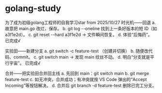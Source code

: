 # golang-study
为了成为初级golang工程师的自我学习star from 2025/10/27
时光机——回退
a. 故意把 main.go 改烂，保存。
b. git log --oneline 找到上一条好版本的短 ID（如 a3f1e2d）。
c. git reset --hard a3f1e2d → 文件瞬间恢复。
d. 体验“后悔药”。
已完成√

实验田——新建分支
a. git switch -c feature-test （创建并切换）
b. 随便改代码、commit。
c. git switch main → 发现 main 纹丝不动。
d. 明白“分支就是平行宇宙”。
已完成√

合并——把实验田合并回主线
a. 先回到 main：git switch main
b. git merge feature-test
c. 如无冲突，合并成功；有冲突就按 VS Code 弹出的“Accept Incoming”等按钮解决。
d. 合并后 git branch -d feature-test 删除已完工分支。
